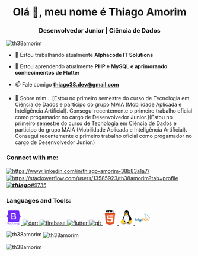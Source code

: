 <h1 align="center">Olá 👋, meu nome é Thiago Amorim</h1>
<h3 align="center">Desenvolvedor Junior | Ciência de Dados</h3>

<p align="left"> <img src="https://komarev.com/ghpvc/?username=th38amorim&label=Profile%20views&color=0e75b6&style=flat" alt="th38amorim" /> </p>

- 🔭 Estou trabalhando atualmente **Alphacode IT Solutions**

- 🌱 Estou aprendendo atualmente **PHP e MySQL e aprimorando conhecimentos de Flutter**

- 📫 Fale comigo **thiago38.dev@gmail.com**

- 📄 Sobre mim... [Estou no primeiro semestre do curso de Tecnologia em Ciência de Dados e participo do grupo MAIA (Mobilidade Aplicada e Inteligência Artificial). Consegui recentemente o primeiro trabalho oficial como progamador no cargo de Desenvolvedor Junior.](Estou no primeiro semestre do curso de Tecnologia em Ciência de Dados e participo do grupo MAIA (Mobilidade Aplicada e Inteligência Artificial). Consegui recentemente o primeiro trabalho oficial como progamador no cargo de Desenvolvedor Junior.)

<h3 align="left">Connect with me:</h3>
<p align="left">
<a href="https://linkedin.com/in/https://www.linkedin.com/in/thiago-amorim-38b83a1a7/" target="blank"><img align="center" src="https://cdn.jsdelivr.net/npm/simple-icons@3.0.1/icons/linkedin.svg" alt="https://www.linkedin.com/in/thiago-amorim-38b83a1a7/" height="30" width="40" /></a>
<a href="https://stackoverflow.com/users/https://stackoverflow.com/users/13585923/th38amorim?tab=profile" target="blank"><img align="center" src="https://cdn.jsdelivr.net/npm/simple-icons@3.0.1/icons/stackoverflow.svg" alt="https://stackoverflow.com/users/13585923/th38amorim?tab=profile" height="30" width="40" /></a>
<a href="https://discord.gg/𝙩𝙝𝙞𝙖𝙜𝙤#9735" target="blank"><img align="center" src="https://cdn.jsdelivr.net/npm/simple-icons@3.0.1/icons/discord.svg" alt="𝙩𝙝𝙞𝙖𝙜𝙤#9735" height="30" width="40" /></a>
</p>

<h3 align="left">Languages and Tools:</h3>
<p align="left"> <a href="https://getbootstrap.com" target="_blank"> <img src="https://raw.githubusercontent.com/devicons/devicon/master/icons/bootstrap/bootstrap-plain-wordmark.svg" alt="bootstrap" width="40" height="40"/> </a> <a href="https://dart.dev" target="_blank"> <img src="https://www.vectorlogo.zone/logos/dartlang/dartlang-icon.svg" alt="dart" width="40" height="40"/> </a> <a href="https://firebase.google.com/" target="_blank"> <img src="https://www.vectorlogo.zone/logos/firebase/firebase-icon.svg" alt="firebase" width="40" height="40"/> </a> <a href="https://flutter.dev" target="_blank"> <img src="https://www.vectorlogo.zone/logos/flutterio/flutterio-icon.svg" alt="flutter" width="40" height="40"/> </a> <a href="https://git-scm.com/" target="_blank"> <img src="https://www.vectorlogo.zone/logos/git-scm/git-scm-icon.svg" alt="git" width="40" height="40"/> </a> <a href="https://www.w3.org/html/" target="_blank"> <img src="https://raw.githubusercontent.com/devicons/devicon/master/icons/html5/html5-original-wordmark.svg" alt="html5" width="40" height="40"/> </a> <a href="https://www.linux.org/" target="_blank"> <img src="https://raw.githubusercontent.com/devicons/devicon/master/icons/linux/linux-original.svg" alt="linux" width="40" height="40"/> </a> <a href="https://www.mysql.com/" target="_blank"> <img src="https://raw.githubusercontent.com/devicons/devicon/master/icons/mysql/mysql-original-wordmark.svg" alt="mysql" width="40" height="40"/> </a> </p>

<p><img align="left" src="https://github-readme-stats.vercel.app/api/top-langs?username=th38amorim&show_icons=true&locale=en&layout=compact" alt="th38amorim" /></p>

<p>&nbsp;<img align="center" src="https://github-readme-stats.vercel.app/api?username=th38amorim&show_icons=true&locale=en" alt="th38amorim" /></p>

<p><img align="center" src="https://github-readme-streak-stats.herokuapp.com/?user=th38amorim&" alt="th38amorim" /></p>
